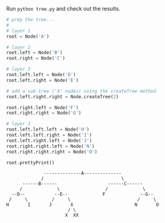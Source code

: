 Run `python tree.py` and check out the results.

```python
# prep the tree...
# 
# layer 1
root = Node('A')

# layer 2
root.left = Node('B')
root.right = Node('C')

# layer 3
root.left.left = Node('D')
root.left.right = Node('E')

# add a sub-tree ('X' nodes) using the createTree method
root.left.right.right = Node.createTree(2)

root.right.left = Node('F')
root.right.right = Node('G')

# layer 3
root.left.left.left = Node('H')
root.left.left.right = Node('I')
root.left.right.left = Node('J')
root.right.right.left = Node('N')
root.right.right.right = Node('O')

root.prettyPrint()


```

                  --------------A-------------- 
                 /                             \
          ------B------                   ------C------ 
         /             \                 /             \
      --D--           --E--             F             --G-- 
     /     \         /     \                         /     \
    H       I       J       X                       N       O 
                           / \                                
                          X  XX                                
